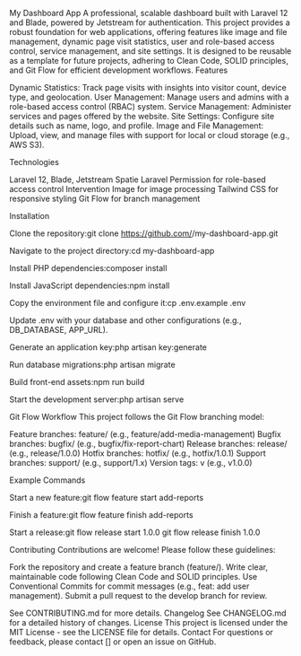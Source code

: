 My Dashboard App
A professional, scalable dashboard built with Laravel 12 and Blade, powered by Jetstream for authentication. This project provides a robust foundation for web applications, offering features like image and file management, dynamic page visit statistics, user and role-based access control, service management, and site settings. It is designed to be reusable as a template for future projects, adhering to Clean Code, SOLID principles, and Git Flow for efficient development workflows.
Features

Dynamic Statistics: Track page visits with insights into visitor count, device type, and geolocation.
User Management: Manage users and admins with a role-based access control (RBAC) system.
Service Management: Administer services and pages offered by the website.
Site Settings: Configure site details such as name, logo, and profile.
Image and File Management: Upload, view, and manage files with support for local or cloud storage (e.g., AWS S3).

Technologies

Laravel 12, Blade, Jetstream
Spatie Laravel Permission for role-based access control
Intervention Image for image processing
Tailwind CSS for responsive styling
Git Flow for branch management

Installation

Clone the repository:git clone https://github.com/<your-username>/my-dashboard-app.git


Navigate to the project directory:cd my-dashboard-app


Install PHP dependencies:composer install


Install JavaScript dependencies:npm install


Copy the environment file and configure it:cp .env.example .env


Update .env with your database and other configurations (e.g., DB_DATABASE, APP_URL).


Generate an application key:php artisan key:generate


Run database migrations:php artisan migrate


Build front-end assets:npm run build


Start the development server:php artisan serve



Git Flow Workflow
This project follows the Git Flow branching model:

Feature branches: feature/<feature-name> (e.g., feature/add-media-management)
Bugfix branches: bugfix/<bug-description> (e.g., bugfix/fix-report-chart)
Release branches: release/<version> (e.g., release/1.0.0)
Hotfix branches: hotfix/<version> (e.g., hotfix/1.0.1)
Support branches: support/<version> (e.g., support/1.x)
Version tags: v<version> (e.g., v1.0.0)

Example Commands

Start a new feature:git flow feature start add-reports


Finish a feature:git flow feature finish add-reports


Start a release:git flow release start 1.0.0
git flow release finish 1.0.0



Contributing
Contributions are welcome! Please follow these guidelines:

Fork the repository and create a feature branch (feature/<your-feature>).
Write clear, maintainable code following Clean Code and SOLID principles.
Use Conventional Commits for commit messages (e.g., feat: add user management).
Submit a pull request to the develop branch for review.

See CONTRIBUTING.md for more details.
Changelog
See CHANGELOG.md for a detailed history of changes.
License
This project is licensed under the MIT License - see the LICENSE file for details.
Contact
For questions or feedback, please contact [] or open an issue on GitHub.

